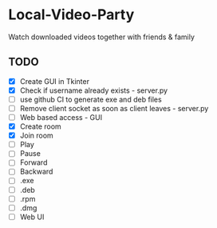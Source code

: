 # Local-Video-Party
Watch downloaded videos together with friends &amp; family

## TODO

- [X] Create GUI in Tkinter
- [X] Check if username already exists - server.py
- [ ] use github CI to generate exe and deb files
- [ ] Remove client socket as soon as client leaves - server.py
- [ ] Web based access - GUI
- [X] Create room
- [X] Join room
- [ ] Play
- [ ] Pause
- [ ] Forward
- [ ] Backward
- [ ] .exe
- [ ] .deb
- [ ] .rpm
- [ ] .dmg
- [ ] Web UI

